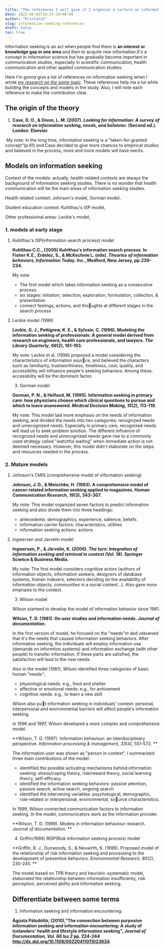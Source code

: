 ```yaml
---
title: "The references I will give if I organize a lecture on information seeking"
date: 2022-06-03T18:25:19+08:00
author: "KristenJZ"
slug: information-seeking-references
draft: false
toc: true
---
```


Information seeking is an act when people find there is **an interest or knowledge gap in one area** and  then to acquire new information.It's a concept in information science but has gradually become important in communication studies, especially in scientific communication, health communication and other applied communication studies. 

Here I'm gonna give a list of references on information seeking when I wrote [*my research on the same topic*](https://vimeo.com/722534868/64a926efc3). These references help me a lot while building the concepts and models in the study. Also, I will note each reference to make the contribution clear.

## The origin of the theory

1. **Case, D. O., & Given, L. M. (2007). *Looking for information: A survey of research on information seeking, needs, and behavior.* (Second ed.). London: Elsevier.**

​	My note: In the long time, information seeking is a "taken-for-granted concept"(p.81) and Case decided to give more chances to empirical studies and believed in the process, more and more models will have merits.

## Models on information seeking

Context of the models: actually, health-related contexts are always the background of information seeking studies. There is no wonder that health communication will be the main areas of information seeking studies.

Health related context: Johnson's model, Gorman model, 

Student education context: Kuhlthau's ISP model, 

Other professioinal areas: Leckie's model, 

### 1. models at early stage

1. Kuhlthau's ISP(information search process) model

   **Kuhlthau C.C., (2005) Kuhlthau's information search process. In Fisher K.E., Erdelez, S., & McKechnie L. (eds). *Theories of information behaviors, Information Today.* Inc., Medford, New Jersey, pp.230-234.**

   My note:

   - The first model which takes information seeking as a consecutive process.
   - six stages: initiation, selection, exploration, formulation, collection, & presentation
   - connect feelings, actions, and thoughts at different stages in the search process

2. Leckie model (1996)

   **Leckie, G. J., Pettigrew, K. E., & Sylvain, C. (1996). Modeling the information seeking of professionals: A general model derived from research on engineers, health care professionals, and lawyers. *The Library Quarterly*, *66*(2), 161-193.**

   My note: Leckie et al. (1996) proposed a model considering the characteristics of information source, and believed the characters such as familiarity, trustworthiness, timeliness, cost, quality, and accessibility will influence people's seeking behaviors. Among these, accessbility will be the dominant factor.

   3. Gorman model

   **Gorman, P. N., & Helfand, M. (1995). Information seeking in primary care: how physicians choose which clinical questions to pursue and which to leave unanswered. *Medical Decision Making*, *15*(2), 113-119.**

   My note: This model laid more emphasis on the needs of information seeking, and divided the needs into two categories:  recognized needs and unrecognized needs. Especially in primary care, recognized needs will lead us to seek problem solution. The different influence of recognized needs and unrecognized needs gave rise to a commonly used strategy called "watchful waiting" when immediate action is not deemed necessary. However, this model didn't elaborate on the steps and resources needed in the process. 

### 2. Mature models

1. Johnson's CMIS (comprehensive model of information seeking)

   **Johnson, J. D., & Meischke, H. (1993). A comprehensive model of cancer-related information seeking applied to magazines. *Human Communication Research*, *19*(3), 343-367.**

   My note: This model organized seven factors to predict information seeking and also divide them into three headings:

   - antecedents: demographics, experience, salience, beliefs
   - information carrier factors: characteristics, utilities
   - information seeking actions: actions

2. Ingwersen and Jarvelin model

   **Ingwersen, P., & Järvelin, K. (2006). *The turn: Integration of information seeking and retrieval in context* (Vol. 18). Springer Science & Business Media.**

   My note: The first model considers cognitive actors (authors of information objects, information seekers, designers of database systems, human indexers, selectors deciding on the availability of information objects, communities in a social context...). Also gave more emphasis to the context.

   3. Wilson model

   Wilson starteed to develop the model of information behavior since 1981. 

   **Wilson, T. D. (1981). On user studies and information needs. *Journal of documentation*.**

   In the first version of model, he focused on the "needs"m abd vekueved that it's the needs that caused information seeking behaviors. After information seeking, the individuals will employ information use (demands on informtion systems) and information exchange (with other people) to transfer information. If these parts are satisfied, the satisfaction will lead to the new needs. 

   Also in the model (1981), Wilson identified three categories of basic human "needs":

   - physiological needs: e.g., food and shelter
   - affective or emotional needs: e.g., for achivement
   - cognitive needs: e.g., to learn a new skill

   Wilson also put information seeking in individuals' context: personal, interpersonal and environmental barriers will affect people's information seeking.

   In 1996 and 1997, Wilson developed a more complex and comprehensive model.

   **Wilson, T. D. (1997). Information behaviour: an interdisciplinary perspective. *Information processing & management, 33*(4), 551-572. **

   The information user was shown as "person in context". I summarized three main contributions of the model:

   - identified the possible activating mechanisms behind information seeking: stress/coping theory, risk/reward theory, social learning theory, self-efficacy.
   - identified the information seeking behaviors: passive attention, passive search, active search, ongoing search
   - identified the intervening variables: psychological, demographic, role-related or interpersonal, environmental, source characteristics.

   In 1999, Wilson connected communication factors to information seeking. In the model, communicators work as the information provider. 

   **Wilson, T. D. (1999). Models in information behaviour research. *Journal of documentation*. **

   4. Griffin(1999) RISP(Risk Information seeking process) model

   **Griffin, R. J., Dunwoody, S., & Neuwirth, K. (1999). Proposed model of the relationship of risk information seeking and processing to the development of preventive behaviors. *Environmental Research, 80*(2), 230-245. **

   The model based on TPB theory and heuristic-systematic model, elaborated the relationship between information insufficienty, risk perception, perceived ability and information seeking.

   

   ## Differentiate between some terms

   1. information seeking and information encountering:

   **Ágústa Pálsdóttir, (2010),"The connection between purposive information seeking and information encountering: A study of Icelanders' health and lifestyle information seeking", *Journal of Documentation, Vol. 66 Iss 2* pp. 224-244 http://dx.doi.org/10.1108/00220411011023634**

   

   
